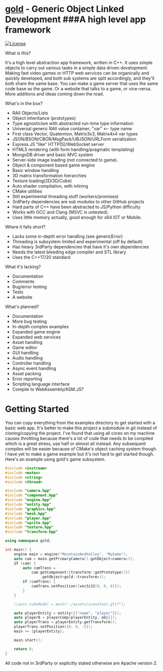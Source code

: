 [gold](https://github.com/CoryNull/gold) - Generic Object Linked Development 
###A high level app framework
============================================================================
[![License](https://img.shields.io/badge/license-Apache%202-blue)](https://github.com/CoryNull/gold/LICENSE)

What is this?

It's a high level abstraction app framework, written in C++. It uses simple objects to carry out various tasks in a simple data driven development. Making fast video games or HTTP web services can be organically and quickly developed, and both sub systems are split accordingly, and they'll both share the same base. You can make a game server that uses the same code base as the game. Or a website that talks to a game, or vice-versa. More additions and ideas coming down the road.

What's in the box?
* RAII Objects/Lists
* Object inheritance (prototypes)
* Type agnosticism with abstracted run-time type information
* Universal generic RAII value container; "var" <-- type name
* First class Vector, Quaternion, Matrix3x3, Matrix4x4 var types
* JSON/BSON/CBOR/MsgPack/UBJSON/URLForm serialization
* Express.JS "like" HTTP(S)/WebSocket server
* HTML5 rendering (with form handling/pragmatic templating)
* MongoDB driver and basic MVC system 
* Server-side image loading (not connected to game).
* Object & component based game engine
* Basic window handling
* 3D matrix transformation hierarchies
* Texture loading(2D/3D/Cube)
* Auto shader compilation, with inlining
* CMake utilities
* Still experimental threading stuff (workers/promises)
* 3rdParty dependencies are sub modules to other GitHub projects
* Hard parts of C++ have been abstracted to JS/Python difficulty
* Works with GCC and Clang (MSVC is untested).
* Uses little memory actually, good enough for x64 IOT or Mobile.

Where it falls short?
* Lacks some in-depth error handling (see genericError)
* Threading is subsystem limited and experimental (off by default)
* Has heavy 3rdParty dependencies that have it's own dependencies
* Needs the latest bleeding edge compiler and STL library
* Uses the C++17/20 standard

What it's lacking?
* Documentation
* Comments
* Bug/error testing
* Tests
* A website

What's planned?
* Documentation
* More bug testing
* In-depth complex examples
* Expanded game engine
* Expanded web services
* Asset handling
* Game editor
* GUI handling
* Audio handling
* Controller handling
* Async event handling
* Asset packing
* Error reporting
* Scripting language interface
* Compile to WebAssembly/ASM.JS?

# Getting Started

You can copy everything from the examples directory to get started with a basic web app. It's better to make this project a submodule in git instead of cloning/copying the project. I've found that using all cores on my machine causes throttling because there's a lot of code that needs to be compiled which is a great stress, use half or almost all instead. Any subsequent compiles will be easier because of CMake's object caching system though. I have yet to make a game example but it's not hard to get started though. Here's an example using gold's game subsystem.

```C++
#include <iostream>
#include <mutex>
#include <string>
#include <thread>

#include "camera.hpp"
#include "component.hpp"
#include "engine.hpp"
#include "entity.hpp"
#include "graphics.hpp"
#include "mesh.hpp"
#include "player.hpp"
#include "sprite.hpp"
#include "texture.hpp"
#include "transform.hpp"

using namespace gold;

int main() {
	engine main = engine("MountainAndValley", "MyGame");
	auto cam = main.getPrimaryCamera().getObject<camera>();
	if (cam) {
		auto camTrans =
			cam.getComponent({transform::getPrototype()})
				.getObject<gold::transform>();
		if (camTrans) {
			camTrans.setPosition({vec3i32(0, 0, 0)});
		}
	}

	//auto cubeModel = mesh("./assets/sceneTest.gltf");

	auto playerEntity = entity({{"name", "player"}});
	auto player0 = playerComp(playerEntity, obj{});
	auto playerTrans = playerEntity.getTransform();
	playerTrans.setPosition({0, 0, -5});
	main += {playerEntity};

	main.start();

	return 0;
}
```

All code not in 3rdParty or explicitly stated otherwise are Apache version 2.